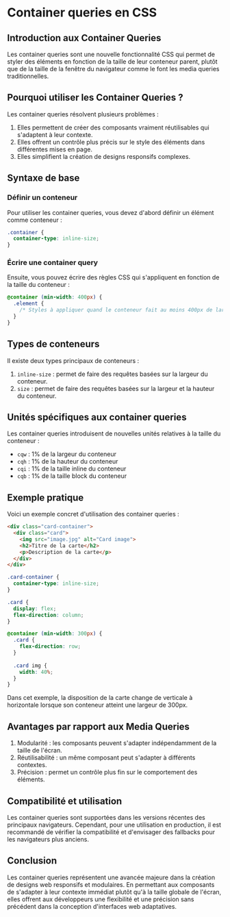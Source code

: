 # Container queries en CSS

## Introduction aux Container Queries

Les container queries sont une nouvelle fonctionnalité CSS qui permet de styler des éléments en fonction de la taille de leur conteneur parent, plutôt que de la taille de la fenêtre du navigateur comme le font les media queries traditionnelles.

## Pourquoi utiliser les Container Queries ?

Les container queries résolvent plusieurs problèmes :

1. Elles permettent de créer des composants vraiment réutilisables qui s'adaptent à leur contexte.
2. Elles offrent un contrôle plus précis sur le style des éléments dans différentes mises en page.
3. Elles simplifient la création de designs responsifs complexes.

## Syntaxe de base

### Définir un conteneur

Pour utiliser les container queries, vous devez d'abord définir un élément comme conteneur :

```css
.container {
  container-type: inline-size;
}
```

### Écrire une container query

Ensuite, vous pouvez écrire des règles CSS qui s'appliquent en fonction de la taille du conteneur :

```css
@container (min-width: 400px) {
  .element {
    /* Styles à appliquer quand le conteneur fait au moins 400px de large */
  }
}
```

## Types de conteneurs

Il existe deux types principaux de conteneurs :

1. `inline-size` : permet de faire des requêtes basées sur la largeur du conteneur.
2. `size` : permet de faire des requêtes basées sur la largeur et la hauteur du conteneur.

## Unités spécifiques aux container queries

Les container queries introduisent de nouvelles unités relatives à la taille du conteneur :

- `cqw` : 1% de la largeur du conteneur
- `cqh` : 1% de la hauteur du conteneur
- `cqi` : 1% de la taille inline du conteneur
- `cqb` : 1% de la taille block du conteneur

## Exemple pratique

Voici un exemple concret d'utilisation des container queries :

```html
<div class="card-container">
  <div class="card">
    <img src="image.jpg" alt="Card image">
    <h2>Titre de la carte</h2>
    <p>Description de la carte</p>
  </div>
</div>
```

```css
.card-container {
  container-type: inline-size;
}

.card {
  display: flex;
  flex-direction: column;
}

@container (min-width: 300px) {
  .card {
    flex-direction: row;
  }
  
  .card img {
    width: 40%;
  }
}
```

Dans cet exemple, la disposition de la carte change de verticale à horizontale lorsque son conteneur atteint une largeur de 300px.

## Avantages par rapport aux Media Queries

1. Modularité : les composants peuvent s'adapter indépendamment de la taille de l'écran.
2. Réutilisabilité : un même composant peut s'adapter à différents contextes.
3. Précision : permet un contrôle plus fin sur le comportement des éléments.

## Compatibilité et utilisation

Les container queries sont supportées dans les versions récentes des principaux navigateurs. Cependant, pour une utilisation en production, il est recommandé de vérifier la compatibilité et d'envisager des fallbacks pour les navigateurs plus anciens.

## Conclusion

Les container queries représentent une avancée majeure dans la création de designs web responsifs et modulaires. En permettant aux composants de s'adapter à leur contexte immédiat plutôt qu'à la taille globale de l'écran, elles offrent aux développeurs une flexibilité et une précision sans précédent dans la conception d'interfaces web adaptatives.

